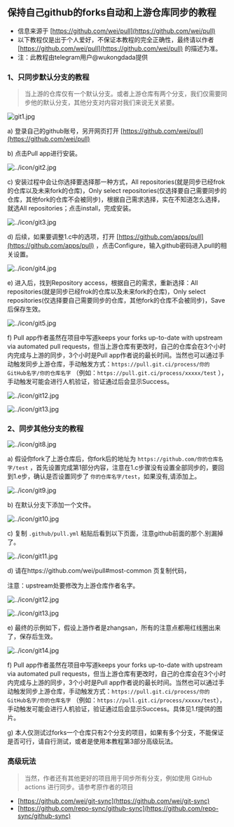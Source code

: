 ## 保持自己github的forks自动和上游仓库同步的教程
 - 信息来源于 [https://github.com/wei/pull](https://github.com/wei/pull)
 - 以下教程仅是出于个人爱好，不保证本教程的完全正确性，最终请以作者 [https://github.com/wei/pull](https://github.com/wei/pull) 的描述为准。
 - 注：此教程由telegram用户@wukongdada提供
### 1、只同步默认分支的教程	

> 当上游的仓库仅有一个默认分支。或者上游仓库有两个分支，我们仅需要同步他的默认分支，其他分支对内容对我们来说无关紧要。


![git1.jpg](../icon/git1.jpg)



a)  登录自己的github账号，另开网页打开 [https://github.com/wei/pull](https://github.com/wei/pull)	



b)  点击Pull app进行安装。	

![../icon/git2.jpg](../icon/git2.jpg)	



c)  安装过程中会让你选择要选择那一种方式，All repositories(就是同步已经frok的仓库以及未来fork的仓库)，Only select repositories(仅选择要自己需要同步的仓库，其他fork的仓库不会被同步)，根据自己需求选择，实在不知道怎么选择，就选All repositories；点击install，完成安装。	

![../icon/git3.jpg](../icon/git3.jpg)	



d)  后续，如果要调整1.c中的选项，打开 [https://github.com/apps/pull](https://github.com/apps/pull) ，点击Configure，输入github密码进入pull的相关设置。	

![../icon/git4.jpg](../icon/git4.jpg)	



e)  进入后，找到Repository access，根据自己的需求，重新选择：All repositories(就是同步已经frok的仓库以及未来fork的仓库)，Only select repositories(仅选择要自己需要同步的仓库，其他fork的仓库不会被同步)，Save后保存生效。	

![../icon/git5.jpg](../icon/git5.jpg)	



f)  Pull app作者虽然在项目中写道keeps your forks up-to-date with upstream via automated pull requests，但当上游仓库有更改时，自己的仓库会在3个小时内完成与上游的同步，3个小时是Pull app作者说的最长时间。当然也可以通过手动触发同步上游仓库，手动触发方式：`https://pull.git.ci/process/你的GitHub名字/你的仓库名字` （例如：`https://pull.git.ci/process/xxxxx/test` ），手动触发可能会进行人机验证，验证通过后会显示Success。

![../icon/git12.jpg](../icon/git6.jpg)                                                                      

![../icon/git13.jpg](../icon/git7.png)	

### 2、同步其他分支的教程	

 ![../icon/git8.jpg](../icon/git8.jpg)	



a)  假设你fork了上游仓库后，你fork后的地址为 `https://github.com/你的仓库名字/test` ，首先设置完成第1部分内容，注意在1.c步骤没有设置全部同步的，要回到1.e步，确认是否设置同步了 `你的仓库名字/test`，如果没有,请添加上。	

![../icon/git9.jpg](../icon/git9.jpg)	



b)  在默认分支下添加一个文件。	

![../icon/git10.jpg](../icon/git10.jpg)	



c)  复制 ``.github/pull.yml`` 粘贴后看到以下页面，注意github前面的那个.别漏掉了。	

![../icon/git11.jpg](../icon/git11.jpg)	



d)  请在https://github.com/wei/pull#most-common 页复制代码，	

注意：upstream处要修改为上游仓库作者名字。	

![../icon/git12.jpg](../icon/git12.jpg)                                                                      

![../icon/git13.jpg](../icon/git13.jpg)	



e)  最终的示例如下，假设上游作者是zhangsan，所有的注意点都用红线圈出来了，保存后生效。	

![../icon/git14.jpg](../icon/git14.jpg)	



f)  Pull app作者虽然在项目中写道keeps your forks up-to-date with upstream via automated pull requests，但当上游仓库有更改时，自己的仓库会在3个小时内完成与上游的同步，3个小时是Pull app作者说的最长时间。当然也可以通过手动触发同步上游仓库，手动触发方式：`https://pull.git.ci/process/你的GitHub名字/你的仓库名字` （例如：`https://pull.git.ci/process/xxxxx/test`），手动触发可能会进行人机验证，验证通过后会显示Success。具体见1.f提供的图片。	



g)  本人仅测试过forks一个仓库只有2个分支的项目，如果有多个分支，不能保证是否可行，请自行测试，或者是使用本教程第3部分高级玩法。	

### 高级玩法	

>当然，作者还有其他更好的项目用于同步所有分支，例如使用 GitHub actions 进行同步。请参考原作者的项目 
- [https://github.com/wei/git-sync](https://github.com/wei/git-sync)
- [https://github.com/repo-sync/github-sync](https://github.com/repo-sync/github-sync)